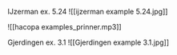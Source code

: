 IJzerman ex. 5.24
![[ijzerman example 5.24.jpg]]

![[hacopa examples_prinner.mp3]]

Gjerdingen ex. 3.1
![[Gjerdingen example 3.1.jpg]]

